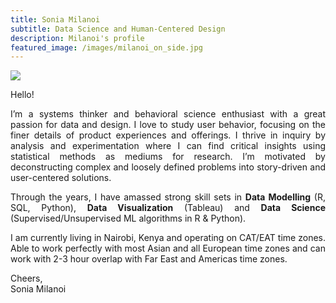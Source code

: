 ```yaml
---
title: Sonia Milanoi
subtitle: Data Science and Human-Centered Design
description: Milanoi's profile
featured_image: /images/milanoi_on_side.jpg
---
```


![](/images/milanoi_on_about.png)

<style>
body {
text-align: justify}
</style>

Hello! 

I’m a systems thinker and behavioral science enthusiast with a great passion for data and design. I love to study user behavior, focusing on the finer details of product experiences and offerings. I thrive in inquiry by analysis and experimentation where I can find critical insights using statistical methods as mediums for research. I’m motivated by deconstructing complex and loosely defined problems into story-driven and user-centered solutions. 

Through the years, I have amassed strong skill sets in **Data Modelling** (R, SQL, Python), **Data Visualization** (Tableau) and **Data Science** (Supervised/Unsupervised ML algorithms in R & Python).


I am currently living in Nairobi, Kenya and operating on CAT/EAT time zones. Able to work perfectly with most Asian and all European time zones and can work with 2-3 hour overlap with Far East and Americas time zones.

Cheers,  
Sonia Milanoi

